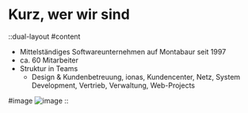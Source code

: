 # Kurz, wer wir sind

::dual-layout
#content
  - Mittelständiges Softwareunternehmen auf Montabaur seit 1997
  - ca. 60 Mitarbeiter
  - Struktur in Teams
    - Design & Kundenbetreuung, ionas, Kundencenter, Netz, System Development, Vertrieb, Verwaltung, Web-Projects

#image
  ![image](https://picsum.photos/800/500)
::